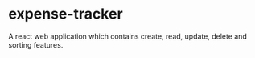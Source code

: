 # expense-tracker
A react web application which contains create, read, update, delete and sorting features.